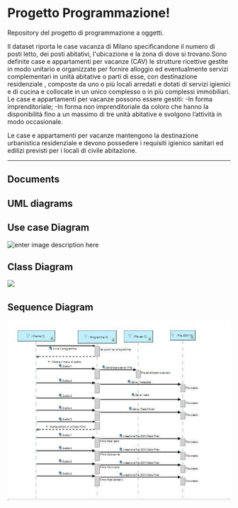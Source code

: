 ﻿Progetto Programmazione!
===================

Repository del progetto di programmazione a oggetti.

Il dataset riporta le case vacanza di Milano specificandone il numero di posti letto, dei posti abitativi, l'ubicazione e la zona di dove si trovano.Sono definite case e appartamenti per vacanze (CAV) le strutture ricettive gestite in modo unitario e organizzate per fornire alloggio ed eventualmente servizi complementari in unità abitative o parti di esse, con destinazione residenziale , composte da uno o più locali arredati e dotati di servizi igienici e di cucina e collocate in un unico complesso o in più complessi immobiliari.
Le case e appartamenti per vacanze possono essere gestiti: -In forma imprenditoriale; -In forma non imprenditoriale da coloro che hanno la disponibilità fino a un massimo di tre unità abitative e svolgono l’attività in modo occasionale.

Le case e appartamenti per vacanze mantengono la destinazione urbanistica residenziale e devono possedere i requisiti igienico sanitari ed edilizi previsti per i locali di civile abitazione.

----------


Documents
-------------


## UML diagrams


## Use case Diagram

![enter image description here](https://lh3.googleusercontent.com/-i9dVaeiYrGs/XQu6505rZZI/AAAAAAAAFyU/K3GzeaSqvH08-p81O-ZFJCo3bHofFjY4wCLcBGAs/s0/photo_2019-06-20_18-51-44.jpg "photo_2019-06-20_18-51-44.jpg")

## Class Diagram
![](image/ClassDiagram.jpg)

## Sequence Diagram
![](image/SequenceDiagram.jpg)


